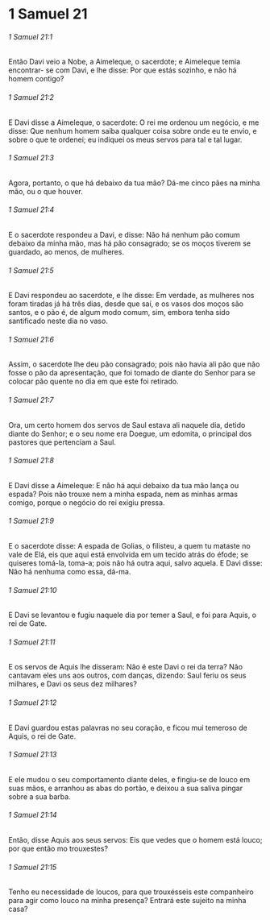 # 1 Samuel 21

###### 1 Samuel 21:1

Então Davi veio a Nobe, a Aimeleque, o sacerdote; e Aimeleque temia encontrar- se com Davi, e lhe disse: Por que estás sozinho, e não há homem contigo?

###### 1 Samuel 21:2

E Davi disse a Aimeleque, o sacerdote: O rei me ordenou um negócio, e me disse: Que nenhum homem saiba qualquer coisa sobre onde eu te envio, e sobre o que te ordenei; eu indiquei os meus servos para tal e tal lugar.

###### 1 Samuel 21:3

Agora, portanto, o que há debaixo da tua mão? Dá-me cinco pães na minha mão, ou o que houver.

###### 1 Samuel 21:4

E o sacerdote respondeu a Davi, e disse: Não há nenhum pão comum debaixo da minha mão, mas há pão consagrado; se os moços tiverem se guardado, ao menos, de mulheres.

###### 1 Samuel 21:5

E Davi respondeu ao sacerdote, e lhe disse: Em verdade, as mulheres nos foram tiradas já há três dias, desde que saí, e os vasos dos moços são santos, e o pão é, de algum modo comum, sim, embora tenha sido santificado neste dia no vaso.

###### 1 Samuel 21:6

Assim, o sacerdote lhe deu pão consagrado; pois não havia ali pão que não fosse o pão da apresentação, que foi tomado de diante do Senhor para se colocar pão quente no dia em que este foi retirado.

###### 1 Samuel 21:7

Ora, um certo homem dos servos de Saul estava ali naquele dia, detido diante do Senhor; e o seu nome era Doegue, um edomita, o principal dos pastores que pertenciam a Saul.

###### 1 Samuel 21:8

E Davi disse a Aimeleque: E não há aqui debaixo da tua mão lança ou espada? Pois não trouxe nem a minha espada, nem as minhas armas comigo, porque o negócio do rei exigiu pressa.

###### 1 Samuel 21:9

E o sacerdote disse: A espada de Golias, o filisteu, a quem tu mataste no vale de Elá, eis que aqui está envolvida em um tecido atrás do éfode; se quiseres tomá-la, toma-a; pois não há outra aqui, salvo aquela. E Davi disse: Não há nenhuma como essa, dá-ma.

###### 1 Samuel 21:10

E Davi se levantou e fugiu naquele dia por temer a Saul, e foi para Aquis, o rei de Gate.

###### 1 Samuel 21:11

E os servos de Aquis lhe disseram: Não é este Davi o rei da terra? Não cantavam eles uns aos outros, com danças, dizendo: Saul feriu os seus milhares, e Davi os seus dez milhares?

###### 1 Samuel 21:12

E Davi guardou estas palavras no seu coração, e ficou mui temeroso de Aquis, o rei de Gate.

###### 1 Samuel 21:13

E ele mudou o seu comportamento diante deles, e fingiu-se de louco em suas mãos, e arranhou as abas do portão, e deixou a sua saliva pingar sobre a sua barba.

###### 1 Samuel 21:14

Então, disse Aquis aos seus servos: Eis que vedes que o homem está louco; por que então mo trouxestes?

###### 1 Samuel 21:15

Tenho eu necessidade de loucos, para que trouxésseis este companheiro para agir como louco na minha presença? Entrará este sujeito na minha casa?

